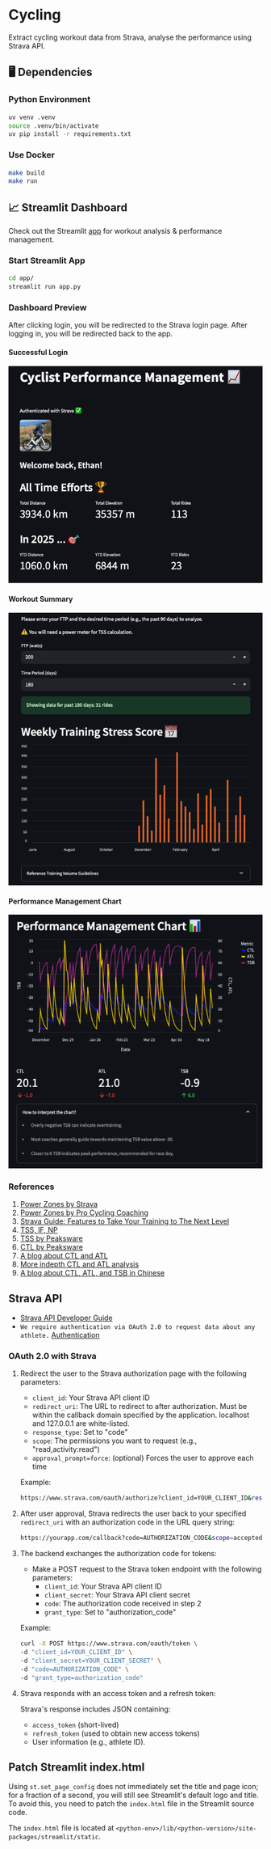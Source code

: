 # Cycling

Extract cycling workout data from Strava, analyse the performance using Strava API.

## 🖥️ Dependencies

### Python Environment

```bash
uv venv .venv
source .venv/bin/activate
uv pip install -r requirements.txt
```

### Use Docker

```bash
make build
make run
```

## 📈 Streamlit Dashboard

Check out the Streamlit [app](./app/) for workout analysis & performance management.

### Start Streamlit App

```bash
cd app/
streamlit run app.py
```

### Dashboard Preview

After clicking login, you will be redirected to the Strava login page. After logging in, you will be redirected back to the app.

#### Successful Login

![streamlit_dashboard](./images/general-stats.png)

#### Workout Summary

![weekly-tss](./images/weekly-tss.png)

#### Performance Management Chart

![performance-management](./images/performance-management.png)

### References

1. [Power Zones by Strava](https://stories.strava.com/articles/feel-the-power-calculate-your-training-pacing-zones-know-what-they-feel-like)
2. [Power Zones by Pro Cycling Coaching](https://www.procyclingcoaching.com/resources/power-training-zones-for-cycling)
3. [Strava Guide: Features to Take Your Training to The Next Level](https://stories.strava.com/articles/strava-guide-features-to-take-your-training-to-the-next-level)
4. [TSS, IF, NP](https://www.trainerroad.com/blog/tss-if-and-workout-levels-3-metrics-to-help-you-understand-your-training-and-get-faster/)
5. [TSS by Peaksware](https://www.trainingpeaks.com/learn/articles/how-to-plan-your-season-with-training-stress-score/)
6. [CTL by Peaksware](https://www.trainingpeaks.com/learn/articles/applying-the-numbers-part-1-chronic-training-load/)
7. [A blog about CTL and ATL](https://ssp3nc3r.github.io/post/2020-05-08-calculating-training-load-in-cycling/)
8. [More indepth CTL and ATL analysis](https://konakorgi.com/2020/01/29/entry-5-rest-and-recovery-part-1-managing-fatigue/)
9. [A blog about CTL, ATL, and TSB in Chinese](https://zhuanlan.zhihu.com/p/389912897)

## Strava API

- [Strava API Developer Guide](https://developers.strava.com/docs/getting-started/)
- `We require authentication via OAuth 2.0 to request data about any athlete.` [Authentication](https://developers.strava.com/docs/authentication/)

### OAuth 2.0 with Strava

1. Redirect the user to the Strava authorization page with the following parameters:

   - `client_id`: Your Strava API client ID
   - `redirect_uri`: The URL to redirect to after authorization. Must be within the callback domain specified by the application. localhost and 127.0.0.1 are white-listed.
   - `response_type`: Set to "code"
   - `scope`: The permissions you want to request (e.g., "read,activity:read")
   - `approval_prompt=force`: (optional) Forces the user to approve each time

   Example:

   ```bash
   https://www.strava.com/oauth/authorize?client_id=YOUR_CLIENT_ID&response_type=code&redirect_uri=YOUR_REDIRECT_URI&approval_prompt=force&scope=read,activity:read
   ```

2. After user approval, Strava redirects the user back to your specified `redirect_uri` with an authorization code in the URL query string:

   ```bash
   https://yourapp.com/callback?code=AUTHORIZATION_CODE&scope=accepted_scopes
   ```

3. The backend exchanges the authorization code for tokens:

   - Make a POST request to the Strava token endpoint with the following parameters:
     - `client_id`: Your Strava API client ID
     - `client_secret`: Your Strava API client secret
     - `code`: The authorization code received in step 2
     - `grant_type`: Set to "authorization_code"

   Example:

   ```bash
   curl -X POST https://www.strava.com/oauth/token \
   -d "client_id=YOUR_CLIENT_ID" \
   -d "client_secret=YOUR_CLIENT_SECRET" \
   -d "code=AUTHORIZATION_CODE" \
   -d "grant_type=authorization_code"
   ```

4. Strava responds with an access token and a refresh token:

   Strava's response includes JSON containing:

   - `access_token` (short-lived)
   - `refresh_token` (used to obtain new access tokens)
   - User information (e.g., athlete ID).

## Patch Streamlit index.html

Using `st.set_page_config` does not immediately set the title and page icon; for a fraction of a second, you will still see Streamlit's default logo and title. To avoid this, you need to patch the `index.html` file in the Streamlit source code.

The `index.html` file is located at `<python-env>/lib/<python-version>/site-packages/streamlit/static`.
